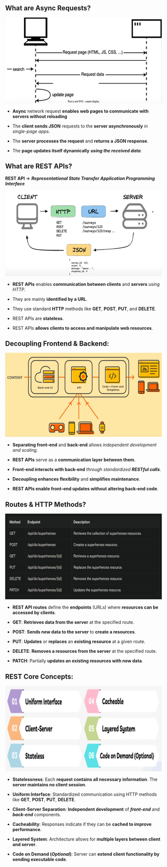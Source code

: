 ## What are Async Requests?

<img src='Async-Requests.png' height='275px'/>

* **Async** network request **enables web pages to communicate with servers without reloading**

* The **client sends JSON** requests to the **server asynchronously** *in single-page apps*.

* The **server processes the request** and **returns a JSON response**.

* The **page updates itself dynamically** ***using the received data***.


## What are REST APIs?

**REST API** => ***Representational State Transfer Application Programming Interface***

<img src='REST-API.png' height='275px'/>

* **REST APIs** enables **communication between clients** and **servers** *using HTTP*.

* They are mainly **identified by a URL**.

* They use standard **HTTP** methods like **GET**, **POST**, **PUT**, and **DELETE**.

* REST APIs are **stateless**.

* REST APIs **allows clients to access and manipulate web resources**.


## Decoupling Frontend & Backend:

<img src="Decoupling-frontend-backend.png" height="270px"/>

* **Separating front-end** and **back-end** allows *independent development and scaling*.

* **REST APIs** serve as a **communication layer between them**.

* **Front-end interacts with back-end** *through standardized **RESTful calls***.

* **Decoupling enhances flexibility** and **simplifies maintenance**.

* **REST APIs enable front-end updates without altering back-end code**.


## Routes & HTTP Methods?

<img src="HTTP-Methods.png" height='275px'/>

* **REST API routes** define the **endpoints** (URLs) where **resources can be accessed by clients**.

* **GET**: **Retrieves data from the server** at the specified route.

* **POST**: **Sends new data to the server** to **create a resources**.

* **PUT**: **Updates** or **replaces** an **existing resource** at a given route.

* **DELETE**: **Removes a resources from the server** at the specified route.

* **PATCH**: Partially **updates an existing resources with new data**.


## REST Core Concepts:

<img src='REST-Core-Concepts.png' height="275px" width="700px"/>

* **Statelessness**: Each **request contains all necessary information**. The **server maintains no client session**.

* **Uniform Interface**: Standardized communication using HTTP methods like **GET**, **POST**, **PUT**, **DELETE**.

* **Client-Server Separation**: **Independent development** of ***front-end*** and ***back-end*** components.

* **Cacheability**: Responses indicate if they can be **cached to improve performance**.

* **Layered System**: Architecture allows for **multiple layers between client and server**.

* **Code on Demand (*Optional*)**: Server can **extend client functionality by sending executable code**.